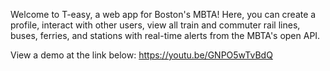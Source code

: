 Welcome to T-easy, a web app for Boston's MBTA! Here, you can create a profile, interact with other users, view all train and commuter rail lines, buses, ferries, and stations with real-time alerts from the MBTA's open API.

View a demo at the link below:
https://youtu.be/GNPO5wTvBdQ
